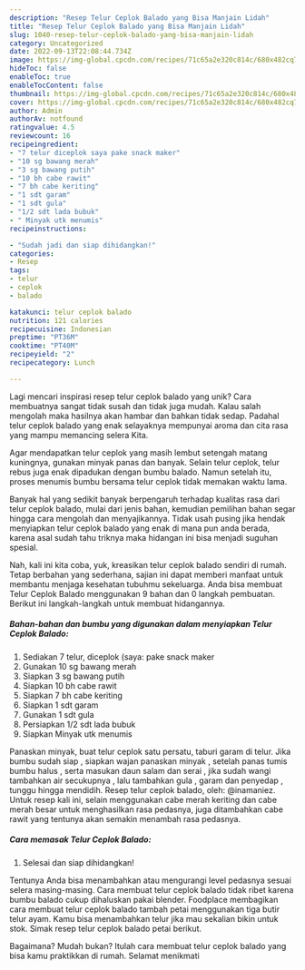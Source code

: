 ```yaml
---
description: "Resep Telur Ceplok Balado yang Bisa Manjain Lidah"
title: "Resep Telur Ceplok Balado yang Bisa Manjain Lidah"
slug: 1040-resep-telur-ceplok-balado-yang-bisa-manjain-lidah
category: Uncategorized
date: 2022-09-13T22:08:44.734Z
image: https://img-global.cpcdn.com/recipes/71c65a2e320c814c/680x482cq70/telur-ceplok-balado-foto-resep-utama.jpg
hideToc: false
enableToc: true
enableTocContent: false
thumbnail: https://img-global.cpcdn.com/recipes/71c65a2e320c814c/680x482cq70/telur-ceplok-balado-foto-resep-utama.jpg
cover: https://img-global.cpcdn.com/recipes/71c65a2e320c814c/680x482cq70/telur-ceplok-balado-foto-resep-utama.jpg
author: Admin
authorAv: notfound
ratingvalue: 4.5
reviewcount: 16
recipeingredient:
- "7 telur diceplok saya pake snack maker"
- "10 sg bawang merah"
- "3 sg bawang putih"
- "10 bh cabe rawit"
- "7 bh cabe keriting"
- "1 sdt garam"
- "1 sdt gula"
- "1/2 sdt lada bubuk"
- " Minyak utk menumis"
recipeinstructions:

- "Sudah jadi dan siap dihidangkan!"
categories:
- Resep
tags:
- telur
- ceplok
- balado

katakunci: telur ceplok balado 
nutrition: 121 calories
recipecuisine: Indonesian
preptime: "PT36M"
cooktime: "PT40M"
recipeyield: "2"
recipecategory: Lunch

---
```





Lagi mencari inspirasi resep telur ceplok balado yang unik? Cara membuatnya sangat tidak susah dan tidak juga mudah. Kalau salah mengolah maka hasilnya akan hambar dan bahkan tidak sedap. Padahal telur ceplok balado yang enak selayaknya mempunyai aroma dan cita rasa yang mampu memancing selera Kita.





Agar mendapatkan telur ceplok yang masih lembut setengah matang kuningnya, gunakan minyak panas dan banyak. Selain telur ceplok, telur rebus juga enak dipadukan dengan bumbu balado. Namun setelah itu, proses menumis bumbu bersama telur ceplok tidak memakan waktu lama.

Banyak hal yang sedikit banyak berpengaruh terhadap kualitas rasa dari telur ceplok balado, mulai dari jenis bahan, kemudian pemilihan bahan segar hingga cara mengolah dan menyajikannya. Tidak usah pusing jika hendak menyiapkan telur ceplok balado yang enak di mana pun anda berada, karena asal sudah tahu triknya maka hidangan ini bisa menjadi suguhan spesial.






Nah, kali ini kita coba, yuk, kreasikan telur ceplok balado sendiri di rumah. Tetap berbahan yang sederhana, sajian ini dapat memberi manfaat untuk membantu menjaga kesehatan tubuhmu sekeluarga. Anda bisa membuat Telur Ceplok Balado menggunakan 9 bahan dan 0 langkah pembuatan. Berikut ini langkah-langkah untuk membuat hidangannya.

<!--inarticleads1-->

##### Bahan-bahan dan bumbu yang digunakan dalam menyiapkan Telur Ceplok Balado:

1. Sediakan 7 telur, diceplok (saya: pake snack maker
1. Gunakan 10 sg bawang merah
1. Siapkan 3 sg bawang putih
1. Siapkan 10 bh cabe rawit
1. Siapkan 7 bh cabe keriting
1. Siapkan 1 sdt garam
1. Gunakan 1 sdt gula
1. Persiapkan 1/2 sdt lada bubuk
1. Siapkan  Minyak utk menumis


Panaskan minyak, buat telur ceplok satu persatu, taburi garam di telur. Jika bumbu sudah siap , siapkan wajan panaskan minyak , setelah panas tumis bumbu halus , serta masukan daun salam dan serai , jika sudah wangi tambahkan air secukupnya , lalu tambahkan gula , garam dan penyedap , tunggu hingga mendidih. Resep telur ceplok balado, oleh: @inamaniez. Untuk resep kali ini, selain menggunakan cabe merah keriting dan cabe merah besar untuk menghasilkan rasa pedasnya, juga ditambahkan cabe rawit yang tentunya akan semakin menambah rasa pedasnya. 

<!--inarticleads2-->

##### Cara memasak Telur Ceplok Balado:


1. Selesai dan siap dihidangkan!

Tentunya Anda bisa menambahkan atau mengurangi level pedasnya sesuai selera masing-masing. Cara membuat telur ceplok balado tidak ribet karena bumbu balado cukup dihaluskan pakai blender. Foodplace membagikan cara membuat telur ceplok balado tambah petai menggunakan tiga butir telur ayam. Kamu bisa menambahkan telur jika mau sekalian bikin untuk stok. Simak resep telur ceplok balado petai berikut. 

Bagaimana? Mudah bukan? Itulah cara membuat telur ceplok balado yang bisa kamu praktikkan di rumah. Selamat menikmati
